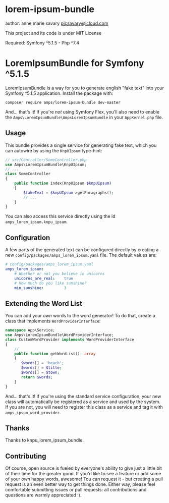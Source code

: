 # lorem-ipsum-bundle

author: anne marie savary <picsavary@icloud.com>

This project and its code is under MIT License

Required: Symfony ^5.1.5 - Php ^7.4


# LoremIpsumBundle for Symfony ^5.1.5
LoremIpsumBundle is a way for you to generate english "fake text" into
your Symfony ^5.1.5 application.
Install the package with:
```console
composer require amps/lorem-ipsum-bundle dev-master
```
And... that's it! If you're *not* using Symfony Flex, you'll also
need to enable the `Amps\LoremIpsumBundle\AmpsLoremIpsumBundle`
in your `AppKernel.php` file.
## Usage
This bundle provides a single service for generating fake text, which
you can autowire by using the `KnpUIpsum` type-hint:
```php
// src/Controller/SomeController.php
use Amps\LoremIpsumBundle\KnpUIpsum;
// ...
class SomeController
{
    public function index(KnpUIpsum $knpUIpsum)
    {
        $fakeText = $knpUIpsum->getParagraphs();
        // ...
    }
}
```
You can also access this service directly using the id
`amps_lorem_ipsum.knpu_ipsum`.
## Configuration
A few parts of the generated text can be configured directly by
creating a new `config/packages/amps_lorem_ipsum.yaml` file. The
default values are:
```yaml
# config/packages/amps_lorem_ipsum.yaml
amps_lorem_ipsum:
    # Whether or not you believe in unicorns
    unicorns_are_real:    true
    # How much do you like sunshine?
    min_sunshine:         3
```
## Extending the Word List
You can add your *own* words to the word generator!
To do that, create a class that implements `WordProviderInterface`:
```php
namespace App\Service;
use Amps\LoremIpsumBundle\WordProviderInterface;
class CustomWordProvider implements WordProviderInterface
{
    // 
    public function getWordList(): array
    {
       $words[] = 'beach';
       $words[] = $title;
       $words[] = $town;
       return $words;
    }
}
```
And... that's it! If you're using the standard service configuration,
your new class will automatically be registered as a service and used
by the system. If you are not, you will need to register this class
as a service and tag it with `amps_ipsum_word_provider`.
## Thanks
Thanks to knpu_lorem_ipsum_bundle.

## Contributing
Of course, open source is fueled by everyone's ability to give just a little bit
of their time for the greater good. If you'd like to see a feature or add some of
your *own* happy words, awesome! Tou can request it - but creating a pull request
is an even better way to get things done.
Either way, please feel comfortable submitting issues or pull requests: all contributions
and questions are warmly appreciated :).

